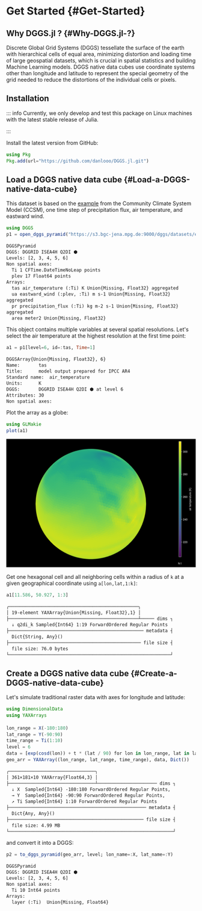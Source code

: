
# Get Started {#Get-Started}

## Why DGGS.jl ? {#Why-DGGS.jl-?}

Discrete Global Grid Systems (DGGS) tessellate the surface of the earth with hierarchical cells of equal area, minimizing distortion and loading time of large geospatial datasets, which is crucial in spatial statistics and building Machine Learning models. DGGS native data cubes use coordinate systems other than longitude and latitude to represent the special geometry of the grid needed to reduce the distortions of the individual cells or pixels.

## Installation

::: info Currently, we only develop and test this package on Linux machines with the latest stable release of Julia.

:::

Install the latest version from GitHub:

```julia
using Pkg
Pkg.add(url="https://github.com/danlooo/DGGS.jl.git")
```


## Load a DGGS native data cube {#Load-a-DGGS-native-data-cube}

This dataset is based on the [example](https://www.unidata.ucar.edu/software/netcdf/examples/files.html) from the Community Climate System Model (CCSM), one time step of precipitation flux, air temperature, and eastward wind. 

```julia
using DGGS
p1 = open_dggs_pyramid("https://s3.bgc-jena.mpg.de:9000/dggs/datasets/example-ccsm3")
```


```
DGGSPyramid
DGGS: DGGRID ISEA4H Q2DI ⬢
Levels: [2, 3, 4, 5, 6]
Non spatial axes:
  Ti 1 CFTime.DateTimeNoLeap points
  plev 17 Float64 points
Arrays:
  tas air_temperature (:Ti) K Union{Missing, Float32} aggregated
  ua eastward_wind (:plev, :Ti) m s-1 Union{Missing, Float32} aggregated
  pr precipitation_flux (:Ti) kg m-2 s-1 Union{Missing, Float32} aggregated
  area meter2 Union{Missing, Float32} 

```


This object contains multiple variables at several spatial resolutions. Let&#39;s select the air temperature at the highest resolution at the first time point:

```julia
a1 = p1[level=6, id=:tas, Time=1]
```


```
DGGSArray{Union{Missing, Float32}, 6}
Name:		tas
Title:		model output prepared for IPCC AR4
Standard name:	air_temperature
Units:		K
DGGS:		DGGRID ISEA4H Q2DI ⬢ at level 6
Attributes:	30
Non spatial axes:

```


Plot the array as a globe:

```julia
using GLMakie
plot(a1)
```



![](assets/plot-get-started.png)


Get one hexagonal cell and all neighboring cells within a radius of `k` at a given geographical coordinate using `a[lon,lat,1:k]`:

```julia
a1[11.586, 50.927, 1:3]
```


```
╭────────────────────────────────────────────────╮
│ 19-element YAXArray{Union{Missing, Float32},1} │
├────────────────────────────────────────────────┴───── dims ┐
  ↓ q2di_k Sampled{Int64} 1:19 ForwardOrdered Regular Points
├────────────────────────────────────────────────── metadata ┤
  Dict{String, Any}()
├───────────────────────────────────────────────── file size ┤ 
  file size: 76.0 bytes
└────────────────────────────────────────────────────────────┘
```


## Create a DGGS native data cube {#Create-a-DGGS-native-data-cube}

Let&#39;s simulate traditional raster data with axes for longitude and latitude:

```julia
using DimensionalData
using YAXArrays

lon_range = X(-180:180)
lat_range = Y(-90:90)
time_range = Ti(1:10)
level = 6
data = [exp(cosd(lon)) + t * (lat / 90) for lon in lon_range, lat in lat_range, t in time_range]
geo_arr = YAXArray((lon_range, lat_range, time_range), data, Dict())
```


```
╭────────────────────────────────╮
│ 361×181×10 YAXArray{Float64,3} │
├────────────────────────────────┴────────────────────── dims ┐
  ↓ X  Sampled{Int64} -180:180 ForwardOrdered Regular Points,
  → Y  Sampled{Int64} -90:90 ForwardOrdered Regular Points,
  ↗ Ti Sampled{Int64} 1:10 ForwardOrdered Regular Points
├─────────────────────────────────────────────────── metadata ┤
  Dict{Any, Any}()
├────────────────────────────────────────────────── file size ┤ 
  file size: 4.99 MB
└─────────────────────────────────────────────────────────────┘
```


and convert it into a DGGS:

```julia
p2 = to_dggs_pyramid(geo_arr, level; lon_name=:X, lat_name=:Y)
```


```
DGGSPyramid
DGGS: DGGRID ISEA4H Q2DI ⬢
Levels: [2, 3, 4, 5, 6]
Non spatial axes:
  Ti 10 Int64 points
Arrays:
  layer (:Ti)  Union{Missing, Float64} 

```

